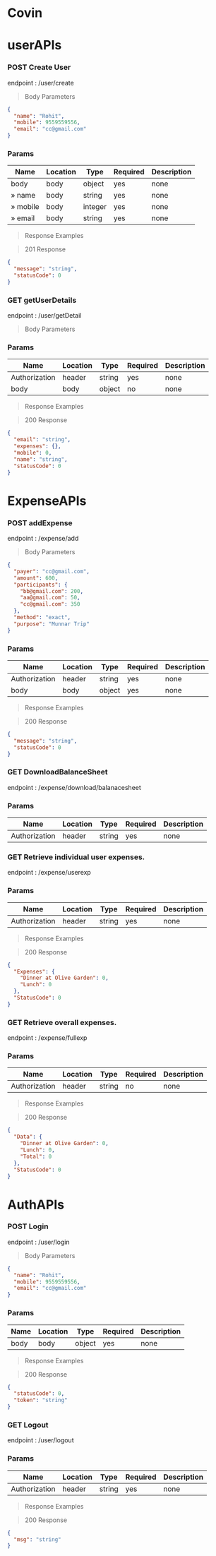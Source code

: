 



# Covin





# userAPIs

### POST Create User

endpoint : /user/create

> Body Parameters

```json
{
  "name": "Rohit",
  "mobile": 9559559556,
  "email": "cc@gmail.com"
}
```

### Params

|Name|Location|Type|Required|Description|
|---|---|---|---|---|
|body|body|object| yes |none|
|» name|body|string| yes |none|
|» mobile|body|integer| yes |none|
|» email|body|string| yes |none|

> Response Examples

> 201 Response

```json
{
  "message": "string",
  "statusCode": 0
}
```



### GET getUserDetails

endpoint : /user/getDetail

> Body Parameters



### Params

|Name|Location|Type|Required|Description|
|---|---|---|---|---|
|Authorization|header|string| yes |none|
|body|body|object| no |none|

> Response Examples

> 200 Response

```json
{
  "email": "string",
  "expenses": {},
  "mobile": 0,
  "name": "string",
  "statusCode": 0
}
```



# ExpenseAPIs

### POST addExpense

endpoint : /expense/add

> Body Parameters

```json
{
  "payer": "cc@gmail.com",
  "amount": 600,
  "participants": {
    "bb@gmail.com": 200,
    "aa@gmail.com": 50,
    "cc@gmail.com": 350
  },
  "method": "exact",
  "purpose": "Munnar Trip"
}
```

### Params

|Name|Location|Type|Required|Description|
|---|---|---|---|---|
|Authorization|header|string| yes |none|
|body|body|object| yes |none|

> Response Examples

> 200 Response

```json
{
  "message": "string",
  "statusCode": 0
}
```


### GET DownloadBalanceSheet

endpoint : /expense/download/balanacesheet

### Params

|Name|Location|Type|Required|Description|
|---|---|---|---|---|
|Authorization|header|string| yes |none|



### GET Retrieve individual user expenses.

endpoint : /expense/userexp





### Params

|Name|Location|Type|Required|Description|
|---|---|---|---|---|
|Authorization|header|string| yes |none|


> Response Examples

> 200 Response

```json
{
  "Expenses": {
    "Dinner at Olive Garden": 0,
    "Lunch": 0
  },
  "StatusCode": 0
}
```



### GET Retrieve overall expenses.

endpoint : /expense/fullexp

### Params

|Name|Location|Type|Required|Description|
|---|---|---|---|---|
|Authorization|header|string| no |none|

> Response Examples

> 200 Response

```json
{
  "Data": {
    "Dinner at Olive Garden": 0,
    "Lunch": 0,
    "Total": 0
  },
  "StatusCode": 0
}
```



# AuthAPIs

### POST Login

endpoint : /user/login

> Body Parameters

```json
{
  "name": "Rohit",
  "mobile": 9559559556,
  "email": "cc@gmail.com"
}
```

### Params

|Name|Location|Type|Required|Description|
|---|---|---|---|---|
|body|body|object| yes |none|

> Response Examples

> 200 Response

```json
{
  "statusCode": 0,
  "token": "string"
}
```



### GET Logout

endpoint : /user/logout

### Params

|Name|Location|Type|Required|Description|
|---|---|---|---|---|
|Authorization|header|string| yes |none|

> Response Examples

> 200 Response

```json
{
  "msg": "string"
}
```





